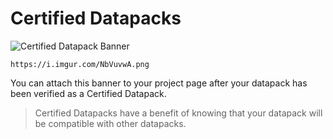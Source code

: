 # Certified Datapacks

![Certified Datapack Banner](https://i.imgur.com/NbVuvwA.png)

```text
https://i.imgur.com/NbVuvwA.png
```

You can attach this banner to your project page after your datapack has been verified as a Certified Datapack.

> Certified Datapacks have a benefit of knowing that your datapack will be compatible with other datapacks.
